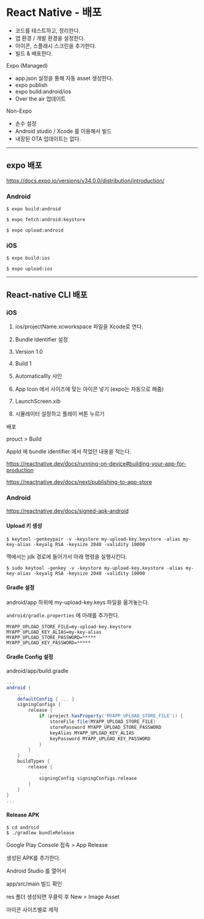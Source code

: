 # React Native - 배포



* 코드를 테스트하고, 정리한다.
* 앱 환경 / 개발 환경을 설정한다.
* 아이콘, 스플래시 스크린을 추가한다.
* 빌드 & 배포한다.



Expo (Managed) 

* app.json 설정을 통해 자동 asset 생성한다.
* expo publish
* expo build:android/ios
* Over the air 업데이트



Non-Expo

* 손수 설정
* Android studio / Xcode 를 이용해서 빌드
* 내장된 OTA 업데이트는 없다.



---



## expo 배포

https://docs.expo.io/versions/v34.0.0/distribution/introduction/



### Android

```shell
$ expo build:android

$ expo fetch:android:keystore

$ expo upload:android
```





### iOS

```shell
$ expo build:ios

$ expo upload:ios
```





---

## React-native CLI 배포



### iOS

1) ios/projectName.xcworkspace 파일을 Xcode로 연다.

2) Bundle Identifier 설정

3) Version 1.0

4) Build 1

5) Automaticallly 사인

6) App Icon 에서 사이즈에 맞는 아이콘 넣기 (expo는 자동으로 해줌)

7) LaunchScreen.xib

8) 시뮬레이터 설정하고 플레이 버튼 누르기



배포

prouct > Build

AppId 에 bundle identifier 에서 적었던 내용을 적는다.



https://reactnative.dev/docs/running-on-device#building-your-app-for-production

https://reactnative.dev/docs/next/publishing-to-app-store





### Android

https://reactnative.dev/docs/signed-apk-android



#### Upload 키 생성

```shell
$ keytool -genkeypair -v -keystore my-upload-key.keystore -alias my-key-alias -keyalg RSA -keysize 2048 -validity 10000
```



맥에서는 jdk 경로에 들어가서 아래 명령을 실행시킨다.

```shell
$ sudo keytool -genkey -v -keystore my-upload-key.keystore -alias my-key-alias -keyalg RSA -keysize 2048 -validity 10000
```





#### Gradle 설정

android/app 하위에 my-upload-key.keys 파일을 옮겨놓는다.





`android/gradle.properties` 에 아래를 추가한다.

```properties
MYAPP_UPLOAD_STORE_FILE=my-upload-key.keystore
MYAPP_UPLOAD_KEY_ALIAS=my-key-alias
MYAPP_UPLOAD_STORE_PASSWORD=*****
MYAPP_UPLOAD_KEY_PASSWORD=*****
```





#### Gradle Config 설정



android/app/build.gradle

```gradle
...
android {
    ...
    defaultConfig { ... }
    signingConfigs {
        release {
            if (project.hasProperty('MYAPP_UPLOAD_STORE_FILE')) {
                storeFile file(MYAPP_UPLOAD_STORE_FILE)
                storePassword MYAPP_UPLOAD_STORE_PASSWORD
                keyAlias MYAPP_UPLOAD_KEY_ALIAS
                keyPassword MYAPP_UPLOAD_KEY_PASSWORD
            }
        }
    }
    buildTypes {
        release {
            ...
            signingConfig signingConfigs.release
        }
    }
}
...
```





#### Release APK

```shell
$ cd android
$ ./gradlew bundleRelease
```





Google Play Console 접속 > App Release 

생성된 APK를 추가한다.



Android Studio 를 열어서

app/src/main 빌드 확인

res 폴더 생성되면 우클릭 후 New > Image Asset

아이콘 사이즈별로 제작




